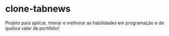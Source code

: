 # clone-tabnews

Projeto para aplicar, treinar e melhorar as habilidades em programação e de quebra valer de portifólio!
